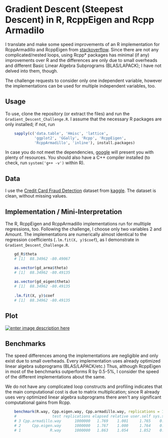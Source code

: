 # Gradient Descent (Steepest Descent) in R, RcppEigen and Rcpp Armadilo
I translate and make some speed improvements of an R implementation for RcppArmadillo and RcppEigen from [stackoverflow][1].
Since there are not any complicated/nested loops, using Rcpp* packages has minimal (if any) improvements over R and the differences are only due to small overheads and different Basic Linear Algebra Subprograms (BLAS/LAPACK); I have not delved into them, though.

The challenge requests to consider only one independent variable, however the implementations can be used for multiple independent variables, too.

## Usage
To use, clone the repository (or extract the files) and run the `Gradient_Descent_Challenge.R`. I assume that the necessary R packages are only installed; if not, run 

```R
    sapply(c('data.table', 'Hmisc', 'lattice', 
             'ggplot2', 'GGally', 'Rcpp', 'RcppEigen', 
             'RcppArmadillo', 'inline'), install.packages)
```

In case you do not meet the dependencies, [google][2] will present you with plenty of resources. You should also have a C++ compiler installed (to check, run `system('g++ -v')` within R).

## Data
I use the [Credit Card Fraud Detection][3] dataset from [kaggle][3].
The dataset is clean, without missing values.

 


## Implementation / Mini-Interpretation
The R, RcppEigen and RcppArmadillo implementations run for mulltiple regressions, too. Following the challenge, I choose only two variables 2 and Amount.
The implementations are numerically almost identical to the regression coefficients (`.lm.fit(X, y)$coef`), as I demonstrate in `Gradient_Descent_Challenge.R`.

```R
    gd_R$theta
    # [1]  88.34962 -80.49067

    as.vector(gd_arma$theta)
    # [1]  88.34962 -80.49135
    
    as.vector(gd_eigen$theta)
    # [1]  88.34962 -80.49135
    
    .lm.fit(X, y)$coef
    # [1]  88.34962 -80.49135
```

## Plot
[![enter image description here][4]][4]

## Benchmarks
The speed differences among the implementations are negligible and only exist due to small overheads. 
Every implementation uses already optimized linear algebra subprograms (BLAS/LAPACK/etc.)
Thus, although RcppEigen in most of the benchmarks outperforms R by 0.5-5%, I consider the speed of the different implementations about the same.

We do not have any complicated loop constructs and profiling indicates that the main computational cost is due to matrix multiplication; since R already uses very optimized linear algebra subprograms there aren't any significant computational gains from Rcpp. 

```R
    benchmark(R.way, Cpp.eigen.way, Cpp.armadillo.way, replications = 10^6)
    #                test replications elapsed relative user.self sys.self 
    # 3 Cpp.armadillo.way      1000000   1.769    1.001     1.765    0.003
    # 2     Cpp.eigen.way      1000000   1.767    1.000     1.764    0.004
    # 1             R.way      1000000   1.863    1.054     1.852    0.010
```


  [1]: https://stackoverflow.com/questions/43217617/estimating-linear-regression-with-gradient-descent-steepest-descent
  [2]: http://www.google.com
  [3]: https://www.kaggle.com/dalpozz/creditcardfraud
  [4]: https://i.stack.imgur.com/lJUq2.png
